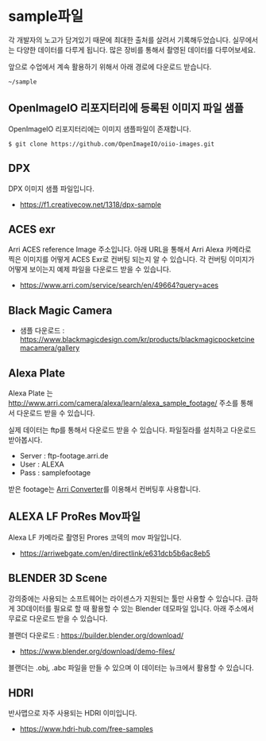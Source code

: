 # sample파일
각 개발자의 노고가 담겨있기 때문에 최대한 출처를 살려서 기록해두었습니다.
실무에서는 다양한 데이터를 다루게 됩니다. 많은 장비를 통해서 촬영된 데이터를 다루어보세요.

앞으로 수업에서 계속 활용하기 위해서 아래 경로에 다운로드 받습니다.

```
~/sample
```

## OpenImageIO 리포지터리에 등록된 이미지 파일 샘플
OpenImageIO 리포지터리에는 이미지 샘플파일이 존재합니다.
```
$ git clone https://github.com/OpenImageIO/oiio-images.git
```

## DPX
DPX 이미지 샘플 파일입니다.

- https://f1.creativecow.net/1318/dpx-sample

## ACES exr
Arri ACES reference Image 주소입니다.
아래 URL을 통해서 Arri Alexa 카메라로 찍은 이미지를 어떻게 ACES Exr로 컨버팅 되는지 알 수 있습니다.
각 컨버팅 이미지가 어떻게 보이는지 예제 파일을 다운로드 받을 수 있습니다.

- https://www.arri.com/service/search/en/49664?query=aces

## Black Magic Camera
- 샘플 다운로드 : https://www.blackmagicdesign.com/kr/products/blackmagicpocketcinemacamera/gallery

## Alexa Plate
Alexa Plate 는 http://www.arri.com/camera/alexa/learn/alexa_sample_footage/ 주소를 통해서 다운로드 받을 수 있습니다.

실제 데이터는 ftp를 통해서 다운로드 받을 수 있습니다. 파일질라를 설치하고 다운로드 받아봅시다.

- Server : ftp-footage.arri.de
- User : ALEXA
- Pass : samplefootage

받은 footage는 [Arri Converter](http://www.arri.com/camera/alexa/tools/arriraw_converter/)를 이용해서 컨버팅후 사용합니다.

## ALEXA LF ProRes Mov파일
Alexa LF 카메라로 촬영된 Prores 코덱의 mov 파일입니다.

- https://arriwebgate.com/en/directlink/e631dcb5b6ac8eb5

## BLENDER 3D Scene
강의중에는 사용되는 소프트웨어는 라이센스가 지원되는 툴만 사용할 수 있습니다. 급하게  3D데이터를 필요로 할 때 활용할 수 있는 Blender 데모파일 입니다.
아래 주소에서 무료로 다운로드 받을 수 있습니다.

블랜더 다운로드 : https://builder.blender.org/download/

- https://www.blender.org/download/demo-files/

블랜더는 .obj, .abc 파일을 만들 수 있으며 이 데이터는 뉴크에서 활용할 수 있습니다.

## HDRI
반사맵으로 자주 사용되는 HDRI 이미입니다.

- https://www.hdri-hub.com/free-samples